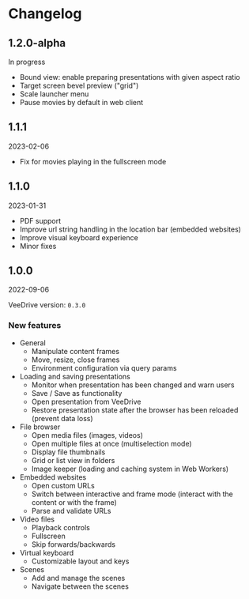 # Changelog

## 1.2.0-alpha

In progress

- Bound view: enable preparing presentations with given aspect ratio
- Target screen bevel preview ("grid")
- Scale launcher menu
- Pause movies by default in web client

## 1.1.1

2023-02-06

- Fix for movies playing in the fullscreen mode

## 1.1.0

2023-01-31

- PDF support
- Improve url string handling in the location bar (embedded websites)
- Improve visual keyboard experience
- Minor fixes

## 1.0.0

2022-09-06

VeeDrive version: `0.3.0`

### New features

- General
    - Manipulate content frames
    - Move, resize, close frames
    - Environment configuration via query params
- Loading and saving presentations
    - Monitor when presentation has been changed and warn users
    - Save / Save as functionality
    - Open presentation from VeeDrive
    - Restore presentation state after the browser has been reloaded (prevent data loss)
- File browser
    - Open media files (images, videos)
    - Open multiple files at once (multiselection mode)
    - Display file thumbnails
    - Grid or list view in folders
    - Image keeper (loading and caching system in Web Workers)
- Embedded websites
    - Open custom URLs
    - Switch between interactive and frame mode (interact with the content or with the frame)
    - Parse and validate URLs
- Video files
    - Playback controls
    - Fullscreen
    - Skip forwards/backwards
- Virtual keyboard
    - Customizable layout and keys
- Scenes
    - Add and manage the scenes
    - Navigate between the scenes
